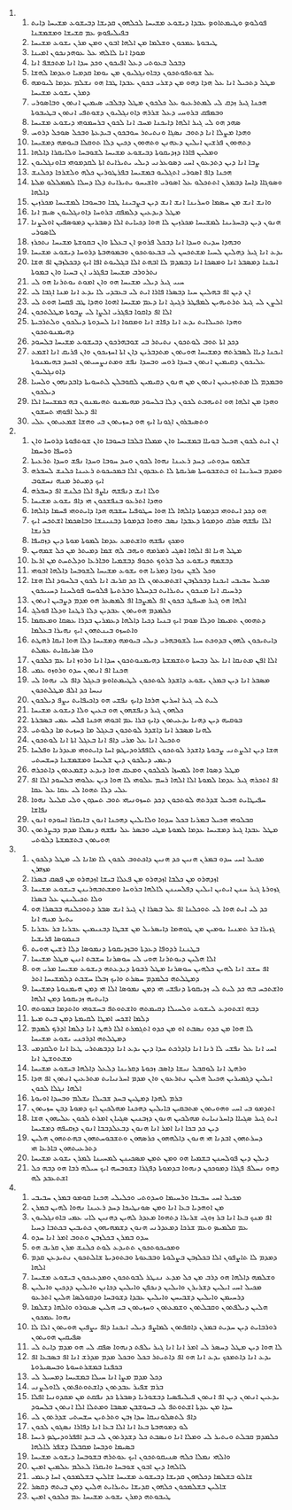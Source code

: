 <ol>
  <li>
    <ol>
      <li>ܦܘܠܘܤ ܘܛܝܡܬܐܘܤ ܥܒܕܐ ܕܝܫܘܥ ܡܫܝܚܐ ܠܟܠܗܘܢ ܩܕܝܫܐ ܕܒܝܫܘܥ ܡܫܝܚܐ ܕܐܝܬ ܒܦܝܠܝܦܘܤ ܥܡ ܩܫܝܫܐ ܘܡܫܡܫܢܐ</li>
      <li>ܛܝܒܘܬܐ ܥܡܟܘܢ ܘܫܠܡܐ ܡܢ ܐܠܗܐ ܐܒܘܢ ܘܡܢ ܡܪܢ ܝܫܘܥ ܡܫܝܚܐ</li>
      <li>ܡܘܕܐ ܐܢܐ ܠܐܠܗܝ ܥܠ ܥܘܗܕܢܟܘܢ ܐܡܝܢܐ</li>
      <li>ܕܒܟܠ ܒܥܘܬܝ ܕܥܠ ܐܦܝܟܘܢ ܘܟܕ ܚܕܐ ܐܢܐ ܡܬܟܫܦ ܐܢܐ</li>
      <li>ܥܠ ܫܘܬܦܘܬܟܘܢ ܕܒܐܘܢܓܠܝܘܢ ܡܢ ܝܘܡܐ ܩܕܡܝܐ ܘܥܕܡܐ ܠܗܫܐ</li>
      <li>ܡܛܠ ܕܬܟܝܠ ܐܢܐ ܥܠ ܗܕܐ ܕܗܘ ܡܢ ܕܫܪܝ ܒܟܘܢ ܥܒܕܐ ܛܒܐ ܗܘ ܢܫܠܡ ܥܕܡܐ ܠܝܘܡܗ ܕܡܪܢ ܝܫܘܥ ܡܫܝܚܐ</li>
      <li>ܗܟܢܐ ܓܝܪ ܙܕܩ ܠܝ ܠܡܬܪܥܝܘ ܥܠ ܟܠܟܘܢ ܡܛܠ ܕܒܠܒܝ ܤܝܡܝܢ ܐܢܬܘܢ ܘܒܐܤܘܪܝ ܘܒܡܦܩ ܒܪܘܚܝ ܕܥܠ ܫܪܪܗ ܕܐܘܢܓܠܝܘܢ ܕܫܘܬܦܝ ܐܢܬܘܢ ܒܛܝܒܘܬܐ</li>
      <li>ܤܗܕ ܗܘ ܠܝ ܓܝܪ ܐܠܗܐ ܕܐܝܟܢܐ ܡܚܒ ܐܢܐ ܠܟܘܢ ܒܪܚܡܘܗܝ ܕܝܫܘܥ ܡܫܝܚܐ</li>
      <li>ܘܗܕܐ ܡܨܠܐ ܐܢܐ ܕܬܘܒ ܢܤܓܐ ܘܢܬܝܬܪ ܚܘܒܟܘܢ ܒܝܕܥܬܐ ܘܒܟܠ ܤܘܟܠ ܕܪܘܚ</li>
      <li>ܕܬܗܘܘܢ ܦܪܫܝܢ ܐܝܠܝܢ ܕܥܗܢܢ ܘܬܗܘܘܢ ܕܟܝܢ ܕܠܐ ܬܘܩܠܐ ܒܝܘܡܗ ܕܡܫܝܚܐ</li>
      <li>ܘܡܠܝܢ ܦܐܪܐ ܕܙܕܝܩܘܬܐ ܕܒܝܫܘܥ ܡܫܝܚܐ ܠܫܘܒܚܐ ܘܠܐܝܩܪܐ ܕܐܠܗܐ</li>
      <li>ܨܒܐ ܐܢܐ ܕܝܢ ܕܬܕܥܘܢ ܐܚܝ ܕܤܘܥܪܢܝ ܕܝܠܝ ܝܬܝܪܐܝܬ ܐܬܐ ܠܩܕܡܘܗܝ ܒܐܘܢܓܠܝܘܢ</li>
      <li>ܗܟܢܐ ܕܐܦ ܐܤܘܪܝ ܐܬܓܠܝܘ ܒܡܫܝܚܐ ܒܦܪܛܘܪܝܢ ܟܠܗ ܘܠܫܪܟܐ ܕܟܠܢܫ</li>
      <li>ܘܤܘܓܐܐ ܕܐܚܐ ܕܒܡܪܢ ܐܬܬܟܠܘ ܥܠ ܐܤܘܪܝ ܘܐܫܝܚܘ ܝܬܝܪܐܝܬ ܕܠܐ ܕܚܠܐ ܠܡܡܠܠܘ ܡܠܬܐ ܕܐܠܗܐ</li>
      <li>ܘܐܢܫ ܐܢܫ ܡܢ ܚܤܡܐ ܘܚܪܝܢܐ ܐܢܫ ܐܢܫ ܕܝܢ ܒܨܒܝܢܐ ܛܒܐ ܘܒܚܘܒܐ ܠܡܫܝܚܐ ܡܟܪܙܝܢ</li>
      <li>ܡܛܠ ܕܝܕܥܝܢ ܕܠܡܦܩ ܒܪܘܚܐ ܕܐܘܢܓܠܝܘܢ ܤܝܡ ܐܢܐ</li>
      <li>ܗܢܘܢ ܕܝܢ ܕܒܚܪܝܢܐ ܠܡܫܝܚܐ ܡܟܪܙܝܢ ܠܐ ܗܘܐ ܕܟܝܐܝܬ ܐܠܐ ܕܤܒܪܝܢ ܕܡܘܤܦܝܢ ܐܘܠܨܢܐ ܠܐܤܘܪܝ</li>
      <li>ܘܒܗܕܐ ܚܕܝܬ ܘܚܕܐ ܐܢܐ ܕܒܟܠ ܦܪܘܤ ܐܢ ܒܥܠܬܐ ܘܐܢ ܒܩܘܫܬܐ ܡܫܝܚܐ ܢܬܟܪܙ</li>
      <li>ܝܕܥ ܐܢܐ ܓܝܪ ܕܗܠܝܢ ܠܚܝܐ ܡܫܬܟܚܢ ܠܝ ܒܒܥܘܬܟܘܢ ܘܒܡܘܗܒܬܐ ܕܪܘܚܐ ܕܝܫܘܥ ܡܫܝܚܐ</li>
      <li>ܐܝܟܢܐ ܕܡܤܒܪ ܐܢܐ ܘܡܤܟܐ ܐܢܐ ܕܒܡܕܡ ܠܐ ܐܒܗܬ ܐܠܐ ܒܓܠܝܘܬ ܐܦܐ ܐܝܟ ܕܒܟܠܙܒܢ ܐܦ ܗܫܐ ܢܬܪܘܪܒ ܡܫܝܚܐ ܒܦܓܪܝ ܐܢ ܒܚܝܐ ܘܐܢ ܒܡܘܬܐ</li>
      <li>ܚܝܝ ܓܝܪ ܕܝܠܝ ܡܫܝܚܐ ܗܘ ܘܐܢ ܐܡܘܬ ܝܘܬܪܢܐ ܗܘ ܠܝ</li>
      <li>ܐܢ ܕܝܢ ܐܦ ܒܗܠܝܢ ܚܝܐ ܕܒܤܪܐ ܦܐܪܐ ܐܝܬ ܠܝ ܒܥܒܕܝ ܠܐ ܝܕܥ ܐܢܐ ܡܢܐ ܐܓܒܐ ܠܝ</li>
      <li>ܐܠܨܢ ܠܝ ܓܝܪ ܬܪܬܝܗܝܢ ܠܡܦܛܪ ܪܓܝܓ ܐܢܐ ܕܥܡ ܡܫܝܚܐ ܐܗܘܐ ܘܗܕܐ ܛܒ ܦܩܚܐ ܗܘܬ ܠܝ</li>
      <li>ܐܠܐ ܐܦ ܕܐܩܘܐ ܒܦܓܪܝ ܐܠܨܐ ܠܝ ܨܒܘܬܐ ܡܛܠܬܟܘܢ</li>
      <li>ܘܗܕܐ ܬܟܝܠܐܝܬ ܝܕܥ ܐܢܐ ܕܦܐܫ ܐܢܐ ܘܡܩܘܐ ܐܢܐ ܠܚܕܘܬܐ ܕܝܠܟܘܢ ܘܠܬܪܒܝܬܐ ܕܗܝܡܢܘܬܟܘܢ</li>
      <li>ܕܟܕ ܐܬܐ ܬܘܒ ܠܘܬܟܘܢ ܢܬܝܬܪ ܒܝ ܫܘܒܗܪܟܘܢ ܕܒܝܫܘܥ ܡܫܝܚܐ ܒܠܚܘܕ</li>
      <li>ܐܝܟܢܐ ܕܝܐܐ ܠܤܒܪܬܗ ܕܡܫܝܚܐ ܗܘܝܬܘܢ ܡܬܕܒܪܝܢ ܕܐܢ ܐܬܐ ܐܚܙܝܟܘܢ ܘܐܢ ܦܪܝܩ ܐܢܐ ܐܫܡܥ ܥܠܝܟܘܢ ܕܩܝܡܝܢ ܐܢܬܘܢ ܒܚܕܐ ܪܘܚ ܘܒܚܕܐ ܢܦܫ ܘܡܬܢܨܚܝܬܘܢ ܐܟܚܕ ܒܗܝܡܢܘܬܐ ܕܐܘܢܓܠܝܘܢ</li>
      <li>ܘܒܡܕܡ ܠܐ ܡܬܬܙܝܥܝܢ ܐܢܬܘܢ ܡܢ ܗܢܘܢ ܕܩܝܡܝܢ ܠܩܘܒܠܢ ܠܬܚܘܝܬܐ ܕܐܒܕܢܗܘܢ ܘܠܚܝܐ ܕܝܠܟܘܢ</li>
      <li>ܘܗܕܐ ܡܢ ܐܠܗܐ ܗܘ ܐܬܝܗܒܬ ܠܟܘܢ ܕܠܐ ܒܠܚܘܕ ܡܗܝܡܢܘ ܬܗܝܡܢܘܢ ܒܗ ܒܡܫܝܚܐ ܐܠܐ ܐܦ ܕܥܠ ܐܦܘܗܝ ܬܚܫܘܢ</li>
      <li>ܘܬܤܝܒܪܘܢ ܐܓܘܢܐ ܐܝܟ ܗܘ ܕܚܙܝܬܘܢ ܒܝ ܘܗܫܐ ܫܡܥܝܬܘܢ ܥܠܝ</li>
    </ol>
  </li>
  <li>
    <ol>
      <li>ܐܢ ܐܝܬ ܠܟܘܢ ܗܟܝܠ ܒܘܝܐܐ ܒܡܫܝܚܐ ܘܐܢ ܡܡܠܐ ܒܠܒܐ ܒܚܘܒܐ ܘܐܢ ܫܘܬܦܘܬܐ ܕܪܘܚܐ ܘܐܢ ܪܘܚܦܐ ܘܪܚܡܐ</li>
      <li>ܫܠܡܘ ܚܕܘܬܝ ܕܚܕ ܪܥܝܢܐ ܢܗܘܐ ܠܟܘܢ ܘܚܕ ܚܘܒܐ ܘܚܕܐ ܢܦܫ ܘܚܕܐ ܬܪܥܝܬܐ</li>
      <li>ܘܡܕܡ ܒܚܪܝܢܐ ܐܘ ܒܬܫܒܘܚܬܐ ܤܪܝܩܬܐ ܠܐ ܬܥܒܕܘܢ ܐܠܐ ܒܡܟܝܟܘܬ ܪܥܝܢܐ ܟܠܢܫ ܠܚܒܪܗ ܐܝܟ ܕܡܝܬܪ ܡܢܗ ܢܚܫܘܒ</li>
      <li>ܘܠܐ ܐܢܫ ܕܢܦܫܗ ܢܐܨܦ ܐܠܐ ܟܠܢܫ ܐܦ ܕܚܒܪܗ</li>
      <li>ܘܗܕܐ ܐܬܪܥܘ ܒܢܦܫܟܘܢ ܗܝ ܕܐܦ ܝܫܘܥ ܡܫܝܚܐ</li>
      <li>ܗܘ ܕܟܕ ܐܝܬܘܗܝ ܒܕܡܘܬܐ ܕܐܠܗܐ ܠܐ ܗܘܐ ܚܛܘܦܝܐ ܚܫܒܗ ܗܕܐ ܕܐܝܬܘܗܝ ܦܚܡܐ ܕܐܠܗܐ</li>
      <li>ܐܠܐ ܢܦܫܗ ܤܪܩ ܘܕܡܘܬܐ ܕܥܒܕܐ ܢܤܒ ܘܗܘܐ ܒܕܡܘܬܐ ܕܒܢܝܢܫܐ ܘܒܐܤܟܡܐ ܐܫܬܟܚ ܐܝܟ ܒܪܢܫܐ</li>
      <li>ܘܡܟܟ ܢܦܫܗ ܘܐܫܬܡܥ ܥܕܡܐ ܠܡܘܬܐ ܡܘܬܐ ܕܝܢ ܕܙܩܝܦܐ</li>
      <li>ܡܛܠ ܗܢܐ ܐܦ ܐܠܗܐ ܐܤܓܝ ܪܡܪܡܗ ܘܝܗܒ ܠܗ ܫܡܐ ܕܡܝܬܪ ܡܢ ܟܠ ܫܡܗܝܢ</li>
      <li>ܕܒܫܡܗ ܕܝܫܘܥ ܟܠ ܒܪܘܟ ܬܟܘܦ ܕܒܫܡܝܐ ܘܒܐܪܥܐ ܘܕܠܬܚܬ ܡܢ ܐܪܥܐ</li>
      <li>ܘܟܠ ܠܫܢ ܢܘܕܐ ܕܡܪܝܐ ܗܘ ܝܫܘܥ ܡܫܝܚܐ ܠܫܘܒܚܐ ܕܐܠܗܐ ܐܒܘܗܝ</li>
      <li>ܡܟܝܠ ܚܒܝܒܝ ܐܝܟܢܐ ܕܒܟܠܙܒܢ ܐܫܬܡܥܬܘܢ ܠܐ ܟܕ ܩܪܝܒ ܐܢܐ ܠܟܘܢ ܒܠܚܘܕ ܐܠܐ ܗܫܐ ܕܪܚܝܩ ܐܢܐ ܡܢܟܘܢ ܝܬܝܪܐܝܬ ܒܕܚܠܬܐ ܘܒܪܬܝܬܐ ܦܠܘܚܘ ܦܘܠܚܢܐ ܕܚܝܝܟܘܢ</li>
      <li>ܐܠܗܐ ܗܘ ܓܝܪ ܡܚܦܛ ܒܟܘܢ ܐܦ ܠܡܨܒܐ ܐܦ ܠܡܤܥܪ ܗܘ ܡܕܡ ܕܨܒܝܢ ܐܢܬܘܢ</li>
      <li>ܟܠܡܕܡ ܗܘܝܬܘܢ ܥܒܕܝܢ ܕܠܐ ܪܛܢܐ ܘܕܠܐ ܦܘܠܓ</li>
      <li>ܕܬܗܘܘܢ ܬܡܝܡܐ ܘܕܠܐ ܡܘܡ ܐܝܟ ܒܢܝܐ ܕܟܝܐ ܕܐܠܗܐ ܕܥܡܪܝܢ ܒܕܪܐ ܥܤܩܐ ܘܡܥܩܡܐ ܘܐܬܚܙܘ ܒܝܢܬܗܘܢ ܐܝܟ ܢܗܝܪܐ ܒܥܠܡܐ</li>
      <li>ܕܐܝܬܝܟܘܢ ܠܗܘܢ ܒܕܘܟܬ ܚܝܐ ܠܫܘܒܗܪܝ ܕܝܠܝ ܒܝܘܡܗ ܕܡܫܝܚܐ ܕܠܐ ܗܘܐ ܐܝܩܐ ܪܗܛܬ ܘܠܐ ܤܪܝܩܐܝܬ ܥܡܠܬ</li>
      <li>ܐܠܐ ܐܦܢ ܡܬܢܩܐ ܐܢܐ ܥܠ ܕܒܚܬܐ ܘܬܫܡܫܬܐ ܕܗܝܡܢܘܬܟܘܢ ܚܕܐ ܐܢܐ ܘܪܘܙ ܐܢܐ ܥܡ ܟܠܟܘܢ</li>
      <li>ܗܟܢܐ ܐܦ ܐܢܬܘܢ ܚܕܘ ܘܪܘܙܘ ܥܡܝ</li>
      <li>ܡܤܒܪ ܐܢܐ ܕܝܢ ܒܡܪܢ ܝܫܘܥ ܕܐܫܕܪ ܠܘܬܟܘܢ ܠܛܝܡܬܐܘܤ ܒܥܓܠ ܕܐܦ ܠܝ ܢܗܘܐ ܠܝ ܢܝܚܐ ܟܕ ܐܠܦ ܡܛܠܬܟܘܢ</li>
      <li>ܠܝܬ ܠܝ ܓܝܪ ܐܚܪܝܢ ܗܪܟܐ ܕܐܝܟ ܢܦܫܝ ܗܘ ܕܐܟܝܦܐܝܬ ܝܨܦ ܕܝܠܟܘܢ</li>
      <li>ܟܠܗܘܢ ܓܝܪ ܕܢܦܫܗܘܢ ܗܘ ܒܥܝܢ ܘܠܐ ܕܝܫܘܥ ܡܫܝܚܐ</li>
      <li>ܒܘܩܝܗ ܕܝܢ ܕܗܢܐ ܝܕܥܝܬܘܢ ܕܐܝܟ ܒܪܐ ܥܡ ܐܒܘܗܝ ܗܟܢܐ ܦܠܚ ܥܡܝ ܒܤܒܪܬܐ</li>
      <li>ܠܗܢܐ ܡܤܒܪ ܐܢܐ ܕܐܫܕܪ ܠܘܬܟܘܢ ܒܥܓܠ ܡܐ ܕܚܙܝܬ ܡܐ ܕܠܘܬܝ</li>
      <li>ܘܬܟܝܠ ܐܢܐ ܥܠ ܡܪܝ ܕܐܦ ܐܢܐ ܒܥܓܠ ܐܬܐ ܐܢܐ ܠܘܬܟܘܢ</li>
      <li>ܗܫܐ ܕܝܢ ܐܠܨܬܢܝ ܨܒܘܬܐ ܕܐܫܕܪ ܠܘܬܟܘܢ ܠܐܦܦܪܘܕܝܛܤ ܐܚܐ ܕܐܝܬܘܗܝ ܡܥܕܪܢܐ ܘܦܠܚܐ ܕܥܡܝ ܕܝܠܟܘܢ ܕܝܢ ܫܠܝܚܐ ܘܡܫܡܫܢܐ ܕܚܫܚܬܝ</li>
      <li>ܡܛܠ ܕܤܘܐ ܗܘܐ ܠܡܚܙܐ ܠܟܠܟܘܢ ܘܡܥܩ ܗܘܐ ܕܝܕܥ ܕܫܡܥܬܘܢ ܕܐܬܟܪܗ</li>
      <li>ܐܦ ܐܬܟܪܗ ܓܝܪ ܥܕܡܐ ܠܡܘܬܐ ܐܠܐ ܐܠܗܐ ܪܚܡ ܥܠܘܗܝ ܠܐ ܗܘܐ ܕܝܢ ܥܠܘܗܝ ܒܠܚܘܕ ܐܠܐ ܐܦ ܥܠܝ ܕܠܐ ܬܗܘܐ ܠܝ ܥܩܐ ܥܠ ܥܩܐ</li>
      <li>ܚܦܝܛܐܝܬ ܗܟܝܠ ܫܕܪܬܗ ܠܘܬܟܘܢ ܕܟܕ ܬܚܙܘܢܝܗܝ ܬܘܒ ܬܚܕܘܢ ܘܠܝ ܩܠܝܠ ܢܗܘܐ ܢܦܐܫܐ</li>
      <li>ܩܒܠܘܗܝ ܗܟܝܠ ܒܡܪܝܐ ܒܟܠ ܚܕܘܐ ܘܠܐܝܠܝܢ ܕܗܟܢܐ ܐܢܘܢ ܒܐܝܩܪܐ ܐܚܘܕܘ ܐܢܘܢ</li>
      <li>ܡܛܠ ܥܒܕܐ ܓܝܪ ܕܡܫܝܚܐ ܥܕܡܐ ܠܡܘܬܐ ܡܛܝ ܘܒܤܪ ܥܠ ܢܦܫܗ ܕܢܡܠܐ ܡܕܡ ܕܒܨܪܬܘܢ ܗܘܝܬܘܢ ܒܬܫܡܫܬܐ ܕܠܘܬܝ</li>
    </ol>
  </li>
  <li>
    <ol>
      <li>ܡܟܝܠ ܐܚܝ ܚܕܘ ܒܡܪܢ ܗܢܝܢ ܟܕ ܗܢܝܢ ܕܐܟܬܘܒ ܠܟܘܢ ܠܐ ܡܐܢܐ ܠܝ ܡܛܠ ܕܠܟܘܢ ܡܙܗܪܢ</li>
      <li>ܐܙܕܗܪܘ ܡܢ ܟܠܒܐ ܐܙܕܗܪܘ ܡܢ ܦܥܠܐ ܒܝܫܐ ܐܙܕܗܪܘ ܡܢ ܦܤܩ ܒܤܪܐ</li>
      <li>ܓܙܘܪܬܐ ܓܝܪ ܚܢܢ ܐܝܬܝܢ ܐܝܠܝܢ ܕܦܠܚܝܢܢ ܠܐܠܗܐ ܒܪܘܚܐ ܘܡܫܬܒܗܪܝܢܢ ܒܝܫܘܥ ܡܫܝܚܐ ܘܠܐ ܬܟܝܠܝܢܢ ܥܠ ܒܤܪܐ</li>
      <li>ܟܕ ܠܝ ܐܝܬ ܗܘܐ ܠܝ ܬܘܟܠܢܐ ܐܦ ܥܠ ܒܤܪܐ ܐܢ ܓܝܪ ܐܢܫ ܤܒܪ ܕܬܘܟܠܢܗ ܒܒܤܪܐ ܗܘ ܝܬܝܪ ܡܢܗ ܐܢܐ</li>
      <li>ܓܙܝܪܐ ܒܪ ܬܡܢܝܐ ܝܘܡܝܢ ܡܢ ܛܘܗܡܐ ܕܐܝܤܪܝܠ ܡܢ ܫܒܛܐ ܕܒܢܝܡܝܢ ܥܒܪܝܐ ܒܪ ܥܒܪܝܐ ܒܢܡܘܤܐ ܦܪܝܫܝܐ</li>
      <li>ܒܛܢܢܐ ܪܕܘܦܐ ܕܥܕܬܐ ܘܒܙܕܝܩܘܬܐ ܕܢܡܘܤܐ ܕܠܐ ܪܫܝܢ ܗܘܝܬ</li>
      <li>ܐܠܐ ܗܠܝܢ ܕܝܘܬܪܢܐ ܗܘܝ ܠܝ ܚܘܤܪܢܐ ܚܫܒܬ ܐܢܝܢ ܡܛܠ ܡܫܝܚܐ</li>
      <li>ܐܦ ܚܫܒ ܐܢܐ ܠܗܝܢ ܟܠܗܝܢ ܚܘܤܪܢܐ ܡܛܠ ܪܒܘܬܐ ܕܝܕܥܬܗ ܕܝܫܘܥ ܡܫܝܚܐ ܡܪܝ ܗܘ ܕܡܛܠܬܗ ܟܠܡܕܡ ܚܤܪܬ ܘܐܝܟ ܙܒܠܐ ܚܫܒܬ ܕܠܡܫܝܚܐ ܐܬܪ</li>
      <li>ܘܐܫܬܟܚ ܒܗ ܟܕ ܠܝܬ ܠܝ ܙܕܝܩܘܬܐ ܕܢܦܫܝ ܗܝ ܕܡܢ ܢܡܘܤܐ ܐܠܐ ܗܝ ܕܡܢ ܗܝܡܢܘܬܐ ܕܡܫܝܚܐ ܕܐܝܬܝܗ ܙܕܝܩܘܬܐ ܕܡܢ ܐܠܗܐ</li>
      <li>ܕܒܗ ܐܫܬܘܕܥ ܠܝܫܘܥ ܘܠܚܝܠܐ ܕܩܝܡܬܗ ܘܐܫܬܘܬܦ ܒܚܫܘܗܝ ܘܐܬܕܡܐ ܒܡܘܬܗ</li>
      <li>ܕܠܡܐ ܐܫܟܚ ܐܡܛܐ ܠܩܝܡܬܐ ܕܡܢ ܒܝܬ ܡܝܬܐ</li>
      <li>ܠܐ ܗܘܐ ܡܢ ܟܕܘ ܢܤܒܬ ܐܘ ܡܢ ܟܕܘ ܐܬܓܡܪܬ ܐܠܐ ܪܗܛ ܐܢܐ ܕܠܡܐ ܐܕܪܟ ܠܡܕܡ ܕܡܛܠܬܗ ܐܕܪܟܢܝ ܝܫܘܥ ܡܫܝܚܐ</li>
      <li>ܐܚܝ ܐܢܐ ܥܠ ܢܦܫܝ ܠܐ ܪܢܐ ܐܢܐ ܕܐܕܪܟܬ ܚܕܐ ܕܝܢ ܝܕܥ ܐܢܐ ܕܕܒܤܬܪܝ ܛܥܐ ܐܢܐ ܘܠܩܕܡܝ ܡܫܬܘܫܛ ܐܢܐ</li>
      <li>ܘܪܗܛ ܐܢܐ ܠܘܩܒܠ ܢܝܫܐ ܕܐܤܒ ܙܟܘܬܐ ܕܩܪܝܢܐ ܕܠܥܠ ܕܐܠܗܐ ܒܝܫܘܥ ܡܫܝܚܐ</li>
      <li>ܐܝܠܝܢ ܕܓܡܝܪܝܢ ܗܟܝܠ ܗܠܝܢ ܢܬܪܥܘܢ ܘܐܢ ܡܕܡ ܐܚܪܢܝܐܝܬ ܡܬܪܥܝܢ ܐܢܬܘܢ ܐܦ ܗܕܐ ܐܠܗܐ ܢܓܠܐ ܠܟܘܢ</li>
      <li>ܒܪܡ ܠܗܕܐ ܕܡܛܝܢ ܒܚܕ ܫܒܝܠܐ ܢܫܠܡ ܘܒܚܕܐ ܐܘܝܘܬܐ</li>
      <li>ܐܬܕܡܘ ܒܝ ܐܚܝ ܘܗܘܝܬܘܢ ܡܬܒܩܝܢ ܒܐܝܠܝܢ ܕܗܟܢܐ ܡܗܠܟܝܢ ܐܝܟ ܕܡܘܬܐ ܕܒܢ ܚܙܝܬܘܢ</li>
      <li>ܐܝܬ ܓܝܪ ܤܓܝܐܐ ܕܐܚܪܢܝܐܝܬ ܡܗܠܟܝܢ ܗܢܘܢ ܕܙܒܢܝܢ ܤܓܝܐܢ ܐܡܪܬ ܠܟܘܢ ܥܠܝܗܘܢ ܗܫܐ ܕܝܢ ܟܕ ܒܟܐ ܐܢܐ ܐܡܪ ܐܢܐ ܗܢܘܢ ܕܒܥܠܕܒܒܐ ܐܢܘܢ ܕܙܩܝܦܗ ܕܡܫܝܚܐ</li>
      <li>ܕܚܪܬܗܘܢ ܐܒܕܢܐ ܗܝ ܗܢܘܢ ܕܐܠܗܗܘܢ ܟܪܤܗܘܢ ܘܬܫܒܘܚܬܗܘܢ ܒܗܬܬܗܘܢ ܗܠܝܢ ܕܬܪܥܝܬܗܘܢ ܒܐܪܥܐ ܗܝ</li>
      <li>ܕܝܠܢ ܕܝܢ ܦܘܠܚܢܢ ܒܫܡܝܐ ܗܘ ܘܡܢ ܬܡܢ ܡܤܟܝܢܢ ܠܡܚܝܢܐ ܠܡܪܢ ܝܫܘܥ ܡܫܝܚܐ</li>
      <li>ܕܗܘ ܢܚܠܦ ܦܓܪܐ ܕܡܘܟܟܢ ܕܢܗܘܐ ܒܕܡܘܬܐ ܕܦܓܪܐ ܕܫܘܒܚܗ ܐܝܟ ܚܝܠܗ ܪܒܐ ܗܘ ܕܒܗ ܟܠ ܐܫܬܥܒܕ ܠܗ</li>
    </ol>
  </li>
  <li>
    <ol>
      <li>ܡܟܝܠ ܐܚܝ ܚܒܝܒܐ ܘܪܚܝܡܐ ܘܚܕܘܬܝ ܘܟܠܝܠܝ ܗܟܢܐ ܩܘܡܘ ܒܡܪܢ ܚܒܝܒܝ</li>
      <li>ܡܢ ܐܘܗܕܝܐ ܒܥܐ ܐܢܐ ܘܡܢ ܤܘܢܛܝܟܐ ܕܚܕ ܪܥܝܢܐ ܢܗܘܐ ܠܗܝܢ ܒܡܪܢ</li>
      <li>ܐܦ ܡܢܟ ܒܥܐ ܐܢܐ ܒܪ ܙܘܓܝ ܫܪܝܪܐ ܕܬܗܘܐ ܡܥܕܪ ܠܗܝܢ ܕܗܢܝܢ ܠܐܝ ܥܡܝ ܒܐܘܢܓܠܝܘܢ ܥܡ ܩܠܡܝܤ ܘܥܡ ܫܪܟܐ ܕܡܥܕܪܢܝ ܗܢܘܢ ܕܫܡܗܝܗܘܢ ܟܬܝܒܝܢ ܒܟܬܒܐ ܕܚܝܐ</li>
      <li>ܚܕܘ ܒܡܪܢ ܒܟܠܙܒܢ ܘܬܘܒ ܐܡܪ ܐܢܐ ܚܕܘ</li>
      <li>ܘܡܟܝܟܘܬܟܘܢ ܬܬܝܕܥ ܠܘܬ ܟܠܢܫ ܡܪܢ ܩܪܝܒ ܗܘ</li>
      <li>ܕܡܕܡ ܠܐ ܬܐܨܦܘܢ ܐܠܐ ܒܟܠܙܒܢ ܒܨܠܘܬܐ ܘܒܒܥܘܬܐ ܘܒܬܘܕܝܬܐ ܫܐܠܬܟܘܢ ܢܬܝܕܥܢ ܩܕܡ ܐܠܗܐ</li>
      <li>ܘܫܠܡܗ ܕܐܠܗܐ ܗܘ ܕܪܒ ܡܢ ܟܠ ܡܕܥ ܢܢܛܪ ܠܒܘܬܟܘܢ ܘܡܕܥܝܟܘܢ ܒܝܫܘܥ ܡܫܝܚܐ</li>
      <li>ܡܟܝܠ ܐܚܝ ܐܝܠܝܢ ܕܫܪܝܪܢ ܘܐܝܠܝܢ ܕܢܟܦܢ ܘܐܝܠܝܢ ܕܟܐܢܢ ܘܐܝܠܝܢ ܕܕܟܝܢ ܘܐܝܠܝܢ ܕܪܚܝܡܢ ܘܐܝܠܝܢ ܕܫܒܝܚܢ ܘܐܝܠܝܢ ܥܒܕܐ ܕܫܘܒܚܐ ܘܕܩܘܠܤܐ ܗܠܝܢ ܐܬܪܥܘ</li>
      <li>ܗܠܝܢ ܕܝܠܦܬܘܢ ܘܩܒܠܬܘܢ ܘܫܡܥܬܘܢ ܘܚܙܝܬܘܢ ܒܝ ܗܠܝܢ ܤܥܘܪܘ ܘܐܠܗܐ ܕܫܠܡܐ ܢܗܘܐ ܥܡܟܘܢ</li>
      <li>ܪܘܪܒܐܝܬ ܕܝܢ ܚܕܝܬ ܒܡܪܢ ܕܐܩܦܬܘܢ ܠܡܐܨܦ ܕܝܠܝ ܐܝܟܢܐ ܕܐܦ ܝܨܦܝܢ ܗܘܝܬܘܢ ܐܠܐ ܠܐ ܤܦܝܩܝܢ ܗܘܝܬܘܢ</li>
      <li>ܠܐ ܗܘܐ ܕܝܢ ܡܛܠ ܕܚܤܪ ܠܝ ܐܡܪ ܐܢܐ ܐܢܐ ܓܝܪ ܝܠܦܬ ܕܢܗܘܐ ܤܦܩ ܠܝ ܗܘ ܡܕܡ ܕܐܝܬ ܠܝ</li>
      <li>ܝܕܥ ܐܢܐ ܕܐܬܡܟܟ ܝܕܥ ܐܢܐ ܗܘ ܐܦ ܕܐܬܝܬܪ ܒܟܠ ܘܒܟܠ ܡܕܡ ܡܕܪܫ ܐܢܐ ܐܦ ܒܤܒܥܐ ܐܦ ܒܟܦܢܐ ܒܡܫܪܬܚܘܬܐ ܘܒܚܤܝܪܘܬܐ</li>
      <li>ܕܟܠ ܡܕܡ ܡܨܐ ܐܢܐ ܚܝܠܐ ܒܡܫܝܚܐ ܕܡܚܝܠ ܠܝ</li>
      <li>ܒܪܡ ܫܦܝܪ ܥܒܕܬܘܢ ܕܐܫܬܘܬܦܬܘܢ ܠܐܘܠܨܢܝ</li>
      <li>ܝܕܥܝܢ ܐܢܬܘܢ ܕܝܢ ܐܦ ܐܢܬܘܢ ܦܝܠܝܦܤܝܐ ܕܒܫܘܪܝܐ ܕܤܒܪܬܐ ܟܕ ܢܦܩܬ ܡܢ ܡܩܕܘܢܝܐ ܐܦܠܐ ܚܕܐ ܡܢ ܥܕܬܐ ܐܫܬܘܬܦ ܠܝ ܒܚܘܫܒܢ ܡܤܒܐ ܘܡܬܠܐ ܐܠܐ ܐܢܬܘܢ ܒܠܚܘܕ</li>
      <li>ܕܐܦ ܠܬܤܠܘܢܝܩܐ ܚܕܐ ܙܒܢ ܘܬܪܬܝܢ ܚܫܚܬܝ ܫܕܪܬܘܢ ܠܝ</li>
      <li>ܠܘ ܕܡܘܗܒܬܐ ܒܥܐ ܐܢܐ ܐܠܐ ܒܥܐ ܐܢܐ ܕܦܐܪܐ ܢܤܓܘܢ ܠܟܘܢ</li>
      <li>ܟܠܡܕܡ ܩܒܠܬ ܘܝܬܝܪ ܠܝ ܘܡܠܐ ܐܢܐ ܘܢܤܒܬ ܟܠ ܕܫܕܪܬܘܢ ܠܝ ܒܝܕ ܐܦܦܪܘܕܝܛܤ ܪܝܚܐ ܒܤܝܡܐ ܘܕܒܚܐ ܡܩܒܠܐ ܕܫܦܪ ܠܐܠܗܐ</li>
      <li>ܘܐܠܗܝ ܢܡܠܐ ܟܠܗ ܤܢܝܩܘܬܟܘܢ ܐܝܟ ܥܘܬܪܗ ܒܫܘܒܚܐ ܕܝܫܘܥ ܡܫܝܚܐ</li>
      <li>ܠܐܠܗܐ ܕܝܢ ܐܒܘܢ ܫܘܒܚܐ ܘܐܝܩܪܐ ܠܥܠܡ ܥܠܡܝܢ ܐܡܝܢ</li>
      <li>ܫܐܠܘ ܒܫܠܡܐ ܕܟܠܗܘܢ ܩܕܝܫܐ ܕܒܝܫܘܥ ܡܫܝܚܐ ܫܐܠܝܢ ܒܫܠܡܟܘܢ ܐܚܐ ܕܥܡܝ</li>
      <li>ܫܐܠܝܢ ܒܫܠܡܟܘܢ ܟܠܗܘܢ ܩܕܝܫܐ ܝܬܝܪܐܝܬ ܗܠܝܢ ܕܡܢ ܒܝܬܗ ܕܩܤܪ</li>
      <li>ܛܝܒܘܬܗ ܕܡܪܢ ܝܫܘܥ ܡܫܝܚܐ ܥܡ ܟܠܟܘܢ ܐܡܝܢ</li>
    </ol>
  </li>
</ol>